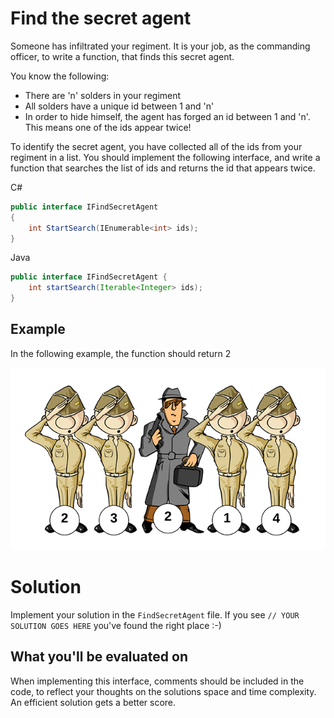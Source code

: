 # Find the secret agent

Someone has infiltrated your regiment. It is your job, as the commanding officer, to write a function, that finds this secret agent.

You know the following:

- There are 'n' solders in your regiment
- All solders have a unique id between 1 and 'n'
- In order to hide himself, the agent has forged an id between 1 and 'n'. This means one of the ids appear twice!

To identify the secret agent, you have collected all of the ids from your regiment in a list.
You should implement the following interface, and write a function that searches the list of ids and returns the id that appears twice.

C#
```csharp
public interface IFindSecretAgent
{
    int StartSearch(IEnumerable<int> ids);
}
```

Java
```java
public interface IFindSecretAgent {
    int startSearch(Iterable<Integer> ids);
}
```

## Example
In the following example, the function should return 2

![Sneaky man with swag](./images/soldiers.png)

# Solution

Implement your solution in the `FindSecretAgent` file.
If you see `// YOUR SOLUTION GOES HERE` you've found the right place :-)

## What you'll be evaluated on

When implementing this interface, comments should be included in the code, to reflect your thoughts on the solutions space and time complexity.
An efficient solution gets a better score.
